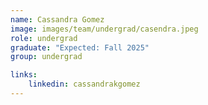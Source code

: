 ```yaml
---
name: Cassandra Gomez
image: images/team/undergrad/casendra.jpeg
role: undergrad
graduate: "Expected: Fall 2025"
group: undergrad

links:
    linkedin: cassandrakgomez
---
```


